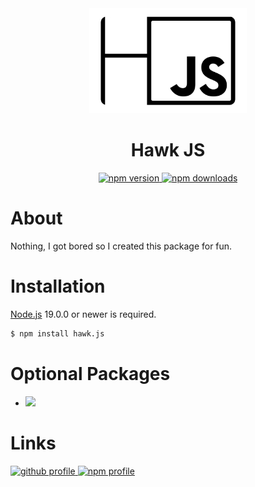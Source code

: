 <div align="center">
  <div>
    <img src="https://github.com/EnHawk/EnHawk/blob/master/packages/hawk.js/icon.png"
          alt="pack icon"
          width="50%" 
          height="50%" />
  </div>
  <h1>Hawk JS</h1>
  <div>
    <a href="https://www.npmjs.com/package/hawk.js">
      <img src="https://img.shields.io/npm/v/hawk.js?style=for-the-badge" alt="npm version" />
    </a>
    <a href="https://www.npmjs.com/package/hawk.js">
      <img src="https://img.shields.io/npm/dt/hawk.js?style=for-the-badge" alt="npm downloads" />
    </a>
  </div>
</div>

# About
Nothing, I got bored so I created this package for fun.

# Installation
[Node.js](https://nodejs.org) 19.0.0 or newer is required.
```bash
$ npm install hawk.js
```

# Optional Packages
- <a href="https://www.npmjs.com/package/@hawkdotjs/typings">
    <img src="https://img.shields.io/npm/v/@hawkdotjs/typings?label=%40hawkdotjs%2Ftypings" />
  </a>

# Links
<a href="https://github.com/EnHawk">
  <img src="https://cdn.discordapp.com/attachments/819019531438522369/1054717851862323211/github-mark.png" alt="github profile" width="10%" height="10%" />
</a>
<a href="https://www.npmjs.com/~enlight_hawk">
  <img src="https://upload.wikimedia.org/wikipedia/commons/thumb/d/db/Npm-logo.svg/1200px-Npm-logo.svg.png" alt="npm profile" width="20%" height="20%" />
</a>
